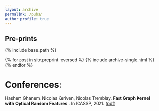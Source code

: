 ```yaml
---
layout: archive
permalink: /pubs/
author_profile: true
---
```


## Pre-prints

{% include base_path %}

{% for post in site.preprint reversed %}
  {% include archive-single.html %}
{% endfor %}


Conferences: 
======
Hashem Ghanem, Nicolas Keriven, Nicolas Tremblay. **Fast Graph Kernel with Optical Random Features** . In ICASSP, 2021. ([pdf](https://arxiv.org/pdf/2010.08270.pdf))

